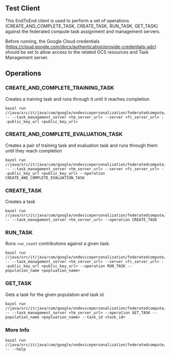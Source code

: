 ## Test Client
This EndToEnd client is used to perform a set of operations (CREATE_AND_COMPLETE_TASK, CREATE_TASK, RUN_TASK, GET_TASK) against the federated compute task assignment and management servers.

Before running, the Google Cloud credentials (https://cloud.google.com/docs/authentication/provide-credentials-adc) should be set to allow access to the related GCS resources and Task Management server.

## Operations
### CREATE_AND_COMPLETE_TRAINING_TASK
Creates a training task and runs through it until it reaches completion
```
bazel run //java/src/it/java/com/google/ondevicepersonalization/federatedcompute/endtoendtests:end_to_end_test -- --task_management_server <tm_server_url> --server <fc_server_url> --public_key_url <public_key_url>
```

### CREATE_AND_COMPLETE_EVALUATION_TASK
Creates a pair of training task and evaluation task and runs through them until they reach completion
```
bazel run //java/src/it/java/com/google/ondevicepersonalization/federatedcompute/endtoendtests:end_to_end_test -- --task_management_server <tm_server_url> --server <fc_server_url> --public_key_url <public_key_url> --operation CREATE_AND_COMPLETE_EVALUATION_TASK
```

### CREATE_TASK
Creates a task
```
bazel run //java/src/it/java/com/google/ondevicepersonalization/federatedcompute/endtoendtests:end_to_end_test -- --task_management_server <tm_server_url> --operation CREATE_TASK
```

### RUN_TASK
Runs `run_count` contributions against a given task.
```
bazel run //java/src/it/java/com/google/ondevicepersonalization/federatedcompute/endtoendtests:end_to_end_test -- --task_management_server <tm_server_url> --server <fc_server_url> --public_key_url <public_key_url> --operation RUN_TASK --population_name <popluation_name>
```

### GET_TASK
Gets a task for the given population and task id.
```
bazel run //java/src/it/java/com/google/ondevicepersonalization/federatedcompute/endtoendtests:end_to_end_test -- --task_management_server <tm_server_url> --operation GET_TASK --population_name <popluation_name> --task_id <task_id>
```

### More Info

```
bazel run //java/src/it/java/com/google/ondevicepersonalization/federatedcompute/endtoendtests:end_to_end_test -- --help
```